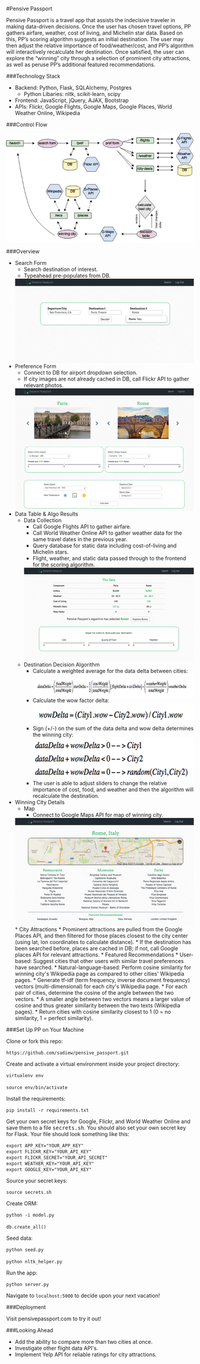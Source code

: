 #Pensive Passport

Pensive Passport is a travel app that assists the indecisive traveler in making data-driven decisions.  Once the user has chosen travel options, PP gathers airfare, weather, cost of living, and Michelin star data.  Based on this, PP’s scoring algorithm suggests an initial destination.  The user may then adjust the relative importance of food/weather/cost, and PP’s algorithm will interactively recalculate her destination.  Once satisfied, the user can explore the “winning” city through a selection of prominent city attractions, as well as peruse PP’s additional featured recommendations.

###Technology Stack
* Backend: Python, Flask, SQLAlchemy, Postgres
  * Python Libaries: nltk, scikit-learn, scipy
* Frontend: JavaScript, jQuery, AJAX, Bootstrap
* APIs: Flickr, Google Flights, Google Maps, Google Places, World Weather Online, Wikipedia

###Control Flow
<p align="center">
  <img align="center" src="/static/images/control-flow.png">
</p>

###Overview
* Search Form
  * Search destination of interest.
  * Typeahead pre-populates from DB.
  <img align="center" src="/static/images/search-screenshot.png">
* Preference Form
  * Connect to DB for airport dropdown selection.
  * If city images are not already cached in DB, call Flickr API to gather relevant photos.
  <img align="center" src="/static/images/pref-form-screenshot.png">
* Data Table & Algo Results
  * Data Collection
    * Call Google Flights API to gather airfare.
    * Call World Weather Online API to gather weather data for the same travel dates in the previous year.
    * Query database for static data including cost-of-living and Michelin stars.
    * Flight, weather, and static data passed through to the frontend for the scoring algorithm.
    <img align="center" src="/static/images/data-table-screenshot.png">
  * Destination Decision Algorithm
    * Calculate a weighted average for the data delta between cities:
      <img align="center" src="/static/images/data-delta.png">
    * Calculate the wow factor delta:
      <img align="center" src="/static/images/wow-delta.png">
    * Sign (+/-) on the sum of the data delta and wow delta determines the winning city:
      <img align="center" src="/static/images/winning-city-equation.png">
    * The user is able to adjust sliders to change the relative importance of cost, food, and weather and then the algorithm will recalculate the destination.
* Winning City Details
  * Map
    * Connect to Google Maps API for map of winning city.
  <img align="center" src="/static/images/city-details-screenshot.png">
  * City Attractions
    * Prominent attractions are pulled from the Google Places API, and then filtered for those places closest to the city center (using lat, lon coordinates to calculate distance).
    * If the destination has been searched before, places are cached in DB; if not, call Google places API for relevant attractions.
  * Featured Recommendations
    * User-based: Suggest cities that other users with similar travel preferences have searched.
    * Natural-language-based: Perform cosine similarity for winning city's Wikipedia page as compared to other cities' Wikipedia pages.
      * Generate tf-idf (term frequency, inverse document frequency) vectors (multi-dimensional) for each city's Wikipedia page.
      * For each pair of cities, determine the cosine of the angle between the two vectors.
      * A smaller angle between two vectors means a larger value of cosine and thus greater similarity between the two texts (Wikipedia pages).
      * Return cities with cosine similarity closest to 1 (0 = no similarity, 1 = perfect similarity).

###Set Up PP on Your Machine

Clone or fork this repo:

```
https://github.com/sadiew/pensive_passport.git
```

Create and activate a virtual environment inside your project directory:

```
virtualenv env

source env/bin/activate
```

Install the requirements:

```
pip install -r requirements.txt
```

Get your own secret keys for Google, Flickr, and World Weather Online and save them to a file <kbd>secrets.sh</kbd>. You should also set your own secret key for Flask. Your file should look something like this:

```
export APP_KEY="YOUR_APP_KEY"
export FLICKR_KEY="YOUR_API_KEY"
export FLICKR_SECRET="YOUR_API_SECRET"
export WEATHER_KEY="YOUR_API_KEY"
export GOOGLE_KEY="YOUR_API_KEY"
```

Source your secret keys:

```
source secrets.sh
```

Create ORM:

```
python -i model.py

db.create_all()
```

Seed data:

```
python seed.py

python nltk_helper.py
```

Run the app:

```
python server.py
```
Navigate to `localhost:5000` to decide upon your next vacation!

###Deployment

Visit pensivepassport.com to try it out!

###Looking Ahead

* Add the ability to compare more than two cities at once.
* Investigate other flight data API's.
* Implement Yelp API for reliable ratings for city attractions.
